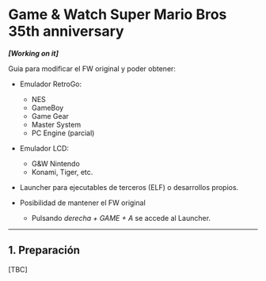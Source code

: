 # Game & Watch Super Mario Bros 35th anniversary

***[Working on it]***

Guia para modificar el FW original y poder obtener:

- Emulador RetroGo:
  - NES
  - GameBoy
  - Game Gear
  - Master System
  - PC Engine (parcial)

- Emulador LCD:
  - G&W Nintendo
  - Konami, Tiger, etc.

- Launcher para ejecutables de terceros (ELF) o desarrollos propios.

- Posibilidad de mantener el FW original
  - Pulsando *derecha + GAME + A* se accede al Launcher.

---

## 1. Preparación

[TBC]

